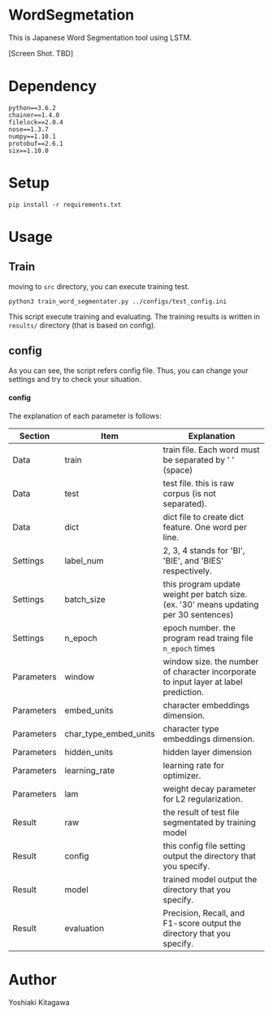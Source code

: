 # WordSegmetation
This is Japanese Word Segmentation tool using LSTM.

[Screen Shot. TBD]

# Dependency
```
python==3.6.2
chainer==1.4.0
filelock==2.0.4
nose==1.3.7
numpy==1.10.1
protobuf==2.6.1
six==1.10.0
```
# Setup
```
pip install -r requirements.txt
```
# Usage
## Train
moving to `src` directory, you can execute training test.

```
python3 train_word_segmentater.py ../configs/test_config.ini
```
This script execute training and evaluating.
The training results is written in `results/` directory (that is based on config).

## config
As you can see, the script refers config file.
Thus, you can change your settings and try to check your situation.

#### config
The explanation of each parameter is follows:

| Section    | Item                  | Explanation                                                                           |
|------------|-----------------------|---------------------------------------------------------------------------------------|
| Data       | train                 | train file. Each word must be separated by ' ' (space)                                |
| Data       | test                  | test file. this is raw corpus (is not separated).                                     |
| Data       | dict                  | dict file to create dict feature. One word per line.                                  |
| Settings   | label_num             | 2, 3, 4 stands for 'BI', 'BIE', and 'BIES' respectively.                              |
| Settings   | batch_size            | this program update weight per batch size. (ex. '30' means updating per 30 sentences) |
| Settings   | n_epoch               | epoch number. the program read traing file `n_epoch` times                            |
| Parameters | window                | window size. the number of character incorporate to input layer at label prediction.  |
| Parameters | embed_units           | character embeddings dimension.                                                       |
| Parameters | char_type_embed_units | character type embeddings dimension.                                                  |
| Parameters | hidden_units          | hidden layer dimension                                                                |
| Parameters | learning_rate         | learning rate for optimizer.                                                          |
| Parameters | lam                   | weight decay parameter for L2 regularization.                                         |
| Result     | raw                   | the result of test file segmentated by training model                                 |
| Result     | config                | this config file setting output the directory that you specify.                       |
| Result     | model                 | trained model output the directory that you specify.                                  |
| Result     | evaluation            | Precision, Recall, and F1-score output the directory that you specify.                |


# Author
Yoshiaki Kitagawa
